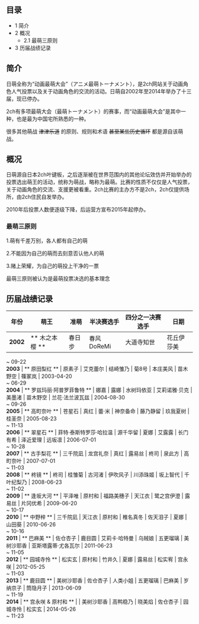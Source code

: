 ##  目录

  * 1  简介 
  * 2  概况 
    * 2.1  最萌三原则 
  * 3  历届战绩记录 

##  简介

日萌全称为“动画最萌大会”（アニメ最萌トーナメント），是2ch网站关于动画角色人气投票以及关于动画角色的交流的活动。日萌自2002年至2014年举办了十三届，现已停办。

2ch有多项最萌大会（最萌トーナメント）的赛事，而“动画最萌大会”是其中一种，也是最为中国宅所熟悉的一种。

很多其他萌战 ~~津津乐道~~ 的原则、规则和术语 ~~甚至某些历史循环~~ 都是源自该萌战。

##  概况

日萌源自日本2ch叶键板，之后逐渐被在世界范围内的其他论坛效仿并开始举办的投票选出萌王的活动，统称为萌战，略称为最萌。比赛的性质不仅仅是人气投票，关于动画角色的交流、支援更被看重。2ch比赛的主办方不是2ch，2ch仅提供场所，由2ch住民自发举办。

2010年后投票人数便逐级下降，后运营方宣布2015年起停办。

###  最萌三原则

1.萌有千差万别，各人都有自己的萌

2.不能因为自己的萌而去刻意否认他人的萌

3.赌上荣耀，为自己的萌投上干净的一票

最萌三原则被认为是最萌投票决选的基本理念

##  历届战绩记录

年份  |  萌王  |  准萌  |  半决赛选手  |  四分之一决赛选手  |  日期   
---|---|---|---|---|---  
**2002** |  ** 木之本樱  ** |  春日步  |  春风DoReMi  |  大道寺知世  |  花丘伊莎美  |  光月未梦  |  椎名翼  |  植松小星  |  2002-03-25   
~ 09-22  
**2003** |  ** 原田梨红  ** |  原素子  |  艾克蕾尔  |  结崎雏乃  |  菊8号  |  本庄美风  |  苗木野空  |  篠冢岚  |  2003-04-20   
~ 06-29  
**2004** |  ** 罗兹玛丽·阿普罗菲鲁特  ** |  娜嘉  |  露娜  |  水树玛依亚  |  艾莉诺雅·贝克  |  美墨渚  |  苗木野空  |  兰花·法兰波瓦兹  |  2004-08-30   
~ 09-26  
**2005** |  ** 高町奈叶  ** |  苍星石  |  真红  |  蕾·米  |  神奈备命  |  藤乃静留  |  玖我夏树  |  桂圣奈  |  2005-08-23   
~ 11-13  
**2006** |  ** 翠星石  ** |  菲特·泰斯特罗莎·哈拉温  |  源千华留  |  夏娜  |  艾露露  |  长门有希  |  泽近爱理  |  远坂凛  |  2006-07-01   
~ 10-28  
**2007** |  ** 古手梨花  ** |  三千院凪  |  龙宫礼奈  |  真红  |  露易丝  |  柊司  |  泉此方  |  高町奈叶  |  2007-07-01   
~ 11-03  
**2008** |  ** 柊镜  ** |  柊司  |  桂雏菊  |  古河渚  |  伊吹风子  |  川添珠姬  |  坂上智代  |  千叶纪梨乃  |  2008-06-23   
~ 11-02  
**2009** |  ** 逢坂大河  ** |  平泽唯  |  原村和  |  福路美穗子  |  天江衣  |  鹭之宫伊澄  |  露易丝  |  片冈优希  |  2009-06-20   
~ 10-17  
**2010** |  ** 中野梓  ** |  三千院凪  |  天江衣  |  原村和  |  椎名真冬  |  佐天泪子  |  夏娜  |  山田葵  |  2010-06-26   
~ 10-16  
**2011** |  ** 巴麻美  ** |  佐仓杏子  |  鹿目圆  |  艾莉卡·哈特曼  |  乌贼娘  |  五更瑠璃  |  美树沙耶香  |  亚斯塔露蒂·尤各瓦尔  |  2011-06-23   
~ 11-05  
**2012** |  ** 园城寺怜  ** |  松实玄  |  原村和  |  竹井久  |  夏娜  |  露易丝  |  松实宥  |  宫永咲  |  2012-05-25   
~ 11-03  
**2013** |  ** 鹿目圆  ** |  美树沙耶香  |  佐仓杏子  |  人类小姐  |  五更瑠璃  |  巴麻美  |  岁纳京子  |  筒隐月子  |  2013-06-09   
~ 11-19  
**2014** |  ** 宫永咲  & 原村和  ** |  |  美树沙耶香  |  高鸭稳乃  |  晓美焰  |  佐仓杏子  |  园城寺怜  |  松实玄  |  2014-05-26   
~ 11-23

